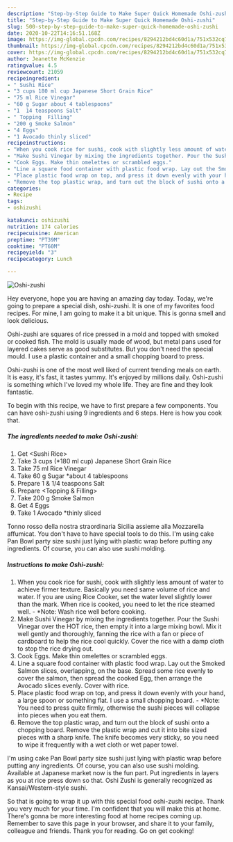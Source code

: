 ```yaml
---
description: "Step-by-Step Guide to Make Super Quick Homemade Oshi-zushi"
title: "Step-by-Step Guide to Make Super Quick Homemade Oshi-zushi"
slug: 500-step-by-step-guide-to-make-super-quick-homemade-oshi-zushi
date: 2020-10-22T14:16:51.168Z
image: https://img-global.cpcdn.com/recipes/8294212bd4c60d1a/751x532cq70/oshi-zushi-recipe-main-photo.jpg
thumbnail: https://img-global.cpcdn.com/recipes/8294212bd4c60d1a/751x532cq70/oshi-zushi-recipe-main-photo.jpg
cover: https://img-global.cpcdn.com/recipes/8294212bd4c60d1a/751x532cq70/oshi-zushi-recipe-main-photo.jpg
author: Jeanette McKenzie
ratingvalue: 4.5
reviewcount: 21059
recipeingredient:
- " Sushi Rice"
- "3 cups 180 ml cup Japanese Short Grain Rice"
- "75 ml Rice Vinegar"
- "60 g Sugar about 4 tablespoons"
- "1  14 teaspoons Salt"
- " Topping  Filling"
- "200 g Smoke Salmon"
- "4 Eggs"
- "1 Avocado thinly sliced"
recipeinstructions:
- "When you cook rice for sushi, cook with slightly less amount of water to achieve firmer texture. Basically you need same volume of rice and water. If you are using Rice Cooker, set the water level slightly lower than the mark. When rice is cooked, you need to let the rice steamed well. *Note: Wash rice well before cooking."
- "Make Sushi Vinegar by mixing the ingredients together. Pour the Sushi Vinegar over the HOT rice, then empty it into a large mixing bowl. Mix it well gently and thoroughly, fanning the rice with a fan or piece of cardboard to help the rice cool quickly. Cover the rice with a damp cloth to stop the rice drying out."
- "Cook Eggs. Make thin omelettes or scrambled eggs."
- "Line a square food container with plastic food wrap. Lay out the Smoked Salmon slices, overlapping, on the base. Spread some rice evenly to cover the salmon, then spread the cooked Egg, then arrange the Avocado slices evenly. Cover with rice."
- "Place plastic food wrap on top, and press it down evenly with your hand, a large spoon or something flat. I use a small chopping board. *Note: You need to press quite firmly, otherwise the sushi pieces will collapse into pieces when you eat them."
- "Remove the top plastic wrap, and turn out the block of sushi onto a chopping board. Remove the plastic wrap and cut it into bite sized pieces with a sharp knife. The knife becomes very sticky, so you need to wipe it frequently with a wet cloth or wet paper towel."
categories:
- Recipe
tags:
- oshizushi

katakunci: oshizushi 
nutrition: 174 calories
recipecuisine: American
preptime: "PT39M"
cooktime: "PT60M"
recipeyield: "3"
recipecategory: Lunch

---
```



![Oshi-zushi](https://img-global.cpcdn.com/recipes/8294212bd4c60d1a/751x532cq70/oshi-zushi-recipe-main-photo.jpg)

Hey everyone, hope you are having an amazing day today. Today, we're going to prepare a special dish, oshi-zushi. It is one of my favorites food recipes. For mine, I am going to make it a bit unique. This is gonna smell and look delicious.

Oshi-zushi are squares of rice pressed in a mold and topped with smoked or cooked fish. The mold is usually made of wood, but metal pans used for layered cakes serve as good substitutes. But you don&#39;t need the special mould. I use a plastic container and a small chopping board to press.

Oshi-zushi is one of the most well liked of current trending meals on earth. It is easy, it's fast, it tastes yummy. It's enjoyed by millions daily. Oshi-zushi is something which I've loved my whole life. They are fine and they look fantastic.


To begin with this recipe, we have to first prepare a few components. You can have oshi-zushi using 9 ingredients and 6 steps. Here is how you cook that.

<!--inarticleads1-->

##### The ingredients needed to make Oshi-zushi:

1. Get  &lt;Sushi Rice&gt;
1. Take 3 cups (*180 ml cup) Japanese Short Grain Rice
1. Take 75 ml Rice Vinegar
1. Take 60 g Sugar *about 4 tablespoons
1. Prepare 1 &amp; 1/4 teaspoons Salt
1. Prepare  &lt;Topping &amp; Filling&gt;
1. Take 200 g Smoke Salmon
1. Get 4 Eggs
1. Take 1 Avocado *thinly sliced


Tonno rosso della nostra straordinaria Sicilia assieme alla Mozzarella affumicat. You don&#39;t have to have special tools to do this. I&#39;m using cake Pan Bowl party size sushi just lying with plastic wrap before putting any ingredients. Of course, you can also use sushi molding. 

<!--inarticleads2-->

##### Instructions to make Oshi-zushi:

1. When you cook rice for sushi, cook with slightly less amount of water to achieve firmer texture. Basically you need same volume of rice and water. If you are using Rice Cooker, set the water level slightly lower than the mark. When rice is cooked, you need to let the rice steamed well. - *Note: Wash rice well before cooking.
1. Make Sushi Vinegar by mixing the ingredients together. Pour the Sushi Vinegar over the HOT rice, then empty it into a large mixing bowl. Mix it well gently and thoroughly, fanning the rice with a fan or piece of cardboard to help the rice cool quickly. Cover the rice with a damp cloth to stop the rice drying out.
1. Cook Eggs. Make thin omelettes or scrambled eggs.
1. Line a square food container with plastic food wrap. Lay out the Smoked Salmon slices, overlapping, on the base. Spread some rice evenly to cover the salmon, then spread the cooked Egg, then arrange the Avocado slices evenly. Cover with rice.
1. Place plastic food wrap on top, and press it down evenly with your hand, a large spoon or something flat. I use a small chopping board. - *Note: You need to press quite firmly, otherwise the sushi pieces will collapse into pieces when you eat them.
1. Remove the top plastic wrap, and turn out the block of sushi onto a chopping board. Remove the plastic wrap and cut it into bite sized pieces with a sharp knife. The knife becomes very sticky, so you need to wipe it frequently with a wet cloth or wet paper towel.


I&#39;m using cake Pan Bowl party size sushi just lying with plastic wrap before putting any ingredients. Of course, you can also use sushi molding. Available at Japanese market now is the fun part. Put ingredients in layers as you at rice press down so that. Oshi Zushi is generally recognized as Kansai/Western-style sushi. 

So that is going to wrap it up with this special food oshi-zushi recipe. Thank you very much for your time. I'm confident that you will make this at home. There's gonna be more interesting food at home recipes coming up. Remember to save this page in your browser, and share it to your family, colleague and friends. Thank you for reading. Go on get cooking!
